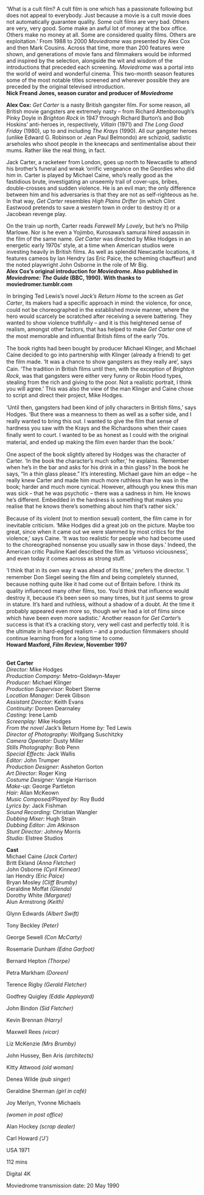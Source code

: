 
‘What is a cult film? A cult film is one which has a passionate following but does not appeal to everybody. Just because a movie is a cult movie does not automatically guarantee quality. Some cult films are very bad. Others are very, very good. Some make an awful lot of money at the box office. Others make no money at all. Some are considered quality films. Others are exploitation.’ From 1988 to 2000 _Moviedrome_ was presented by Alex Cox and then Mark Cousins. Across that time, more than 200 features were shown, and generations of movie fans and filmmakers would be informed and inspired by the selection, alongside the wit and wisdom of the introductions that preceded each screening. _Moviedrome_ was a portal into the world of weird and wonderful cinema. This two-month season features some of the most notable titles screened and wherever possible they are preceded by the original televised introduction.  
**Nick Freand Jones, season curator and producer  of _Moviedrome_**

**Alex Cox:** _Get Carter_ is a nasty British gangster film. For some reason, all British movie gangsters are extremely nasty – from Richard Attenborough’s Pinky Doyle in _Brighton Rock_ in 1947 through Richard Burton’s and Bob Hoskins’ anti-heroes in, respectively, _Villain_ (1971) and _The Long Good Friday_ (1980), up to and including _The Krays_ (1990). All our gangster heroes (unlike Edward G. Robinson or Jean Paul Belmondo) are schizoid, sadistic arseholes who shoot people in the kneecaps and sentimentalise about their mums. Rather like the real thing, in fact.

Jack Carter, a racketeer from London, goes up north to Newcastle to attend his brother’s funeral and wreak ‘orrific vengeance on the Geordies who did him in. Carter is played by Michael Caine, who’s really good as the fastidious brute, investigating an unseemly trail of cover-ups, bribes, double-crosses and sudden violence. He is an evil man; the only difference between him and his adversaries is that they are not as self-righteous as he. In that way, _Get Carter_ resembles _High Plains Drifter_ (in which Clint Eastwood pretends to save a western town in order to destroy it) or a Jacobean revenge play.

On the train up north, Carter reads _Farewell My Lovely_, but he’s no Philip Marlowe. Nor is he even a Yojimbo, Kurosawa’s samurai hired assassin in the film of the same name. _Get Carter_ was directed by Mike Hodges in an energetic early 1970s’ style, at a time when American studios were investing heavily in British films. As well as splendid Newcastle locations, it features cameos by Ian Hendry (as Eric Paice, the scheming chauffeur) and the noted playwright John Osborne in the role of Mr Big.  
**Alex Cox’s original introduction for _Moviedrome_. Also published in _Moviedrome: The Guide_ (BBC, 1990). With thanks to moviedromer.tumblr.com**

In bringing Ted Lewis’s novel _Jack’s Return Home_ to the screen as _Get_ _Carter_, its makers had a speciﬁc approach in mind: the violence, for once, could not be choreographed in the established movie manner, where the hero would scarcely be scratched after receiving a severe battering. They wanted to show violence truthfully – and it is this heightened sense of realism, amongst other factors, that has helped to make _Get_ _Carter_ one of the most memorable and inﬂuential British ﬁlms of the early ’70s.

The book rights had been bought by producer Michael Klinger, and Michael Caine decided to go into partnership with Klinger (already a friend) to get the ﬁlm made. ‘It was a chance to show gangsters as they really are’, says Cain. ‘The tradition in British ﬁlms until then, with the exception of _Brighton_ _Rock_, was that gangsters were either very funny or Robin Hood types, stealing from the rich and giving to the poor. Not a realistic portrait, I think you will agree.’ This was also the view of the man Klinger and Caine chose to script and direct their project, Mike Hodges.

‘Until then, gangsters had been kind of jolly characters in British ﬁlms,’ says Hodges. ‘But there was a meanness to them as well as a softer side, and I really wanted to bring this out. I wanted to give the ﬁlm that sense of hardness you saw with the Krays and the Richardsons when their cases ﬁnally went to court. I wanted to be as honest as I could with the original material, and ended up making the ﬁlm even harder than the book.’

One aspect of the book slightly altered by Hodges was the character of Carter. ‘In the book the character’s much softer,’ he explains. ‘Remember when he’s in the bar and asks for his drink in a thin glass? In the book he says, “In a thin glass please.” It’s interesting. Michael gave him an edge – he really knew Carter and made him much more ruthless than he was in the book; harder and much more cynical. However, although you knew this man was sick – that he was psychotic – there was a sadness in him. He knows he’s different. Embedded in the hardness is something that makes you realise that he knows there’s something about him that’s rather sick.’

Because of its violent (not to mention sexual) content, the ﬁlm came in for inevitable criticism. ‘Mike Hodges did a great job on the picture. Maybe too great, since when it came out we were slammed by most critics for the violence,’ says Caine. ‘It was too realistic for people who had become used to the choreographed nonsense you usually saw in those days.’ Indeed, the American critic Pauline Kael described the ﬁlm as ‘virtuoso viciousness’, and even today it comes across as strong stuff.

‘I think that in its own way it was ahead of its time,’ prefers the director. ‘I remember Don Siegel seeing the ﬁlm and being completely stunned, because nothing quite like it had come out of Britain before. I think its quality inﬂuenced many other ﬁlms, too. You’d think that inﬂuence would destroy it, because it’s been seen so many times, but it just seems to grow in stature. It’s hard and ruthless, without a shadow of a doubt. At the time it probably appeared even more so, though we’ve had a lot of ﬁlms since which have been even more sadistic.’ Another reason for _Get_ _Carter_’s success is that it’s a cracking story, very well cast and perfectly told. It is the ultimate in hard-edged realism – and a production ﬁlmmakers should continue learning from for a long time to come.  
**Howard Maxford, _Film Review_, November 1997**
<br><br>

**Get Carter**<br>
_Director:_ Mike Hodges<br>
_Production Company:_ Metro-Goldwyn-Mayer<br>
_Producer:_ Michael Klinger<br>
_Production Supervisor:_ Robert Sterne<br>
_Location Manager:_ Derek Gibson<br>
_Assistant Director:_ Keith Evans<br>
_Continuity:_ Doreen Dearnaley<br>
_Casting:_ Irene Lamb<br>
_Screenplay:_ Mike Hodges<br>
_From the novel_ Jack’s Return Home _by:_ Ted Lewis<br>
_Director of Photography:_ Wolfgang Suschitzky<br>
_Camera Operator:_ Dusty Miller<br>
_Stills Photography:_ Bob Penn<br>
_Special Effects:_ Jack Wallis<br>
_Editor:_ John Trumper<br>
_Production Designer:_ Assheton Gorton<br>
_Art Director:_ Roger King<br>
_Costume Designer:_ Vangie Harrison<br>
_Make-up:_ George Partleton<br>
_Hair:_ Allan McKeown<br>
_Music Composed/Played by:_ Roy Budd<br>
_Lyrics by:_ Jack Fishman<br>
_Sound Recording:_ Christian Wangler<br>
_Dubbing Mixer:_ Hugh Strain<br>
_Dubbing Editor:_ Jim Atkinson<br>
_Stunt Director:_ Johnny Morris<br>
_Studio:_ Elstree Studios

**Cast**<br>
Michael Caine _(Jack Carter)_<br>
Britt Ekland _(Anna Fletcher)_<br>
John Osborne _(Cyril Kinnear)_<br>
Ian Hendry _(Eric Paice)_<br>
Bryan Mosley _(Cliff Brumby)_<br>
Geraldine Moffat _(Glenda)_<br>
Dorothy White _(Margaret)_<br>
Alun Armstrong _(Keith)_<br>

Glynn Edwards _(Albert Swift)_<br>

Tony Beckley _(Peter)_<br>

George Sewell _(Con McCarty)_<br>

Rosemarie Dunham _(Edna Garfoot)_<br>

Bernard Hepton _(Thorpe)_<br>

Petra Markham _(Doreen)_<br>

Terence Rigby _(Gerald Fletcher)_<br>

Godfrey Quigley _(Eddie Appleyard)_<br>

John Bindon _(Sid Fletcher)_<br>

Kevin Brennan _(Harry)_<br>

Maxwell Rees _(vicar)_<br>

Liz McKenzie _(Mrs Brumby)_<br>

John Hussey, Ben Aris _(architects)_<br>

Kitty Attwood _(old woman)_<br>

Denea Wilde _(pub singer)_<br>

Geraldine Sherman _(girl in café)_<br>

Joy Merlyn, Yvonne Michaels

_(women in post office)_<br>

Alan Hockey _(scrap dealer)_<br>

Carl Howard _(‘J’)_

USA 1971<br>

112 mins<br>

Digital 4K

Moviedrome transmission date: 20 May 1990<br>
<br><br>
<!--stackedit_data:
eyJoaXN0b3J5IjpbMTc3ODU3NDA3M119
-->